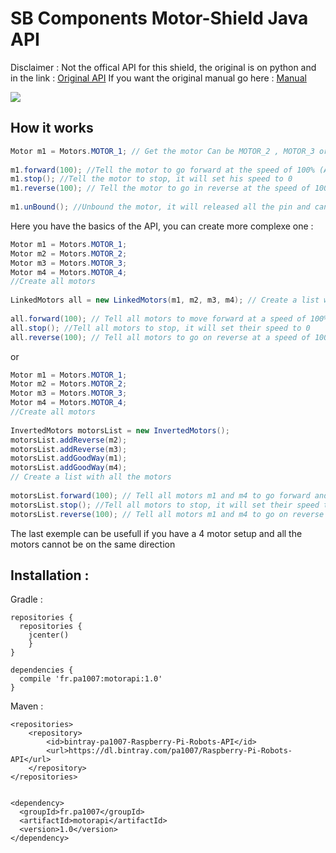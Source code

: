 # SB Components Motor-Shield Java API

Disclaimer : Not the offical API for this shield, the original is on python and in the link :  [Original API](https://github.com/sbcshop/MotorShield)
If you want the original manual go here : [Manual
](https://github.com/sbcshop/MotorShield/blob/master/Maker_Sphere_Manual.pdf)

![](https://cdn.shopify.com/s/files/1/1217/2104/products/motor_shield_a_720_660_1800x1800.png?v=1528533987)


## How it works 
 ```java
Motor m1 = Motors.MOTOR_1; // Get the motor Can be MOTOR_2 , MOTOR_3 or MOTOR_4  
  
m1.forward(100); //Tell the motor to go forward at the speed of 100% (Anything higher will be the same)  
m1.stop(); //Tell the motor to stop, it will set his speed to 0
m1.reverse(100); // Tell the motor to go in reverse at the speed of 100%  
  
m1.unBound(); //Unbound the motor, it will released all the pin and can be recreate to work
```
Here you have the basics of the API, you can create more complexe one : 
```java
Motor m1 = Motors.MOTOR_1;  
Motor m2 = Motors.MOTOR_2;  
Motor m3 = Motors.MOTOR_3;  
Motor m4 = Motors.MOTOR_4;  
//Create all motors  
  
LinkedMotors all = new LinkedMotors(m1, m2, m3, m4); // Create a list with all the motors  
  
all.forward(100); // Tell all motors to move forward at a speed of 100%  
all.stop(); //Tell all motors to stop, it will set their speed to 0  
all.reverse(100); // Tell all motors to go on reverse at a speed of 100%
```
or 
```java
Motor m1 = Motors.MOTOR_1;  
Motor m2 = Motors.MOTOR_2;  
Motor m3 = Motors.MOTOR_3;  
Motor m4 = Motors.MOTOR_4;  
//Create all motors  
  
InvertedMotors motorsList = new InvertedMotors();  
motorsList.addReverse(m2);  
motorsList.addReverse(m3);  
motorsList.addGoodWay(m1);  
motorsList.addGoodWay(m4);  
// Create a list with all the motors  
  
motorsList.forward(100); // Tell all motors m1 and m4 to go forward and tell m2 and m3 to go on reverse  
motorsList.stop(); //Tell all motors to stop, it will set their speed to 0  
motorsList.reverse(100); // Tell all motors m1 and m4 to go on reverse and tell m2 and m3 to go forward
```
The last exemple can be usefull if you have a 4 motor setup and all the motors cannot be on the same direction

## Installation : 
Gradle : 
```
repositories {  
  repositories {  
	jcenter()
    }
}

dependencies {     
  compile 'fr.pa1007:motorapi:1.0'
}
```
Maven : 
```maven
<repositories>  
	<repository>  
		<id>bintray-pa1007-Raspberry-Pi-Robots-API</id>  
		<url>https://dl.bintray.com/pa1007/Raspberry-Pi-Robots-API</url>  
	</repository>  
</repositories>  

    
<dependency>
  <groupId>fr.pa1007</groupId>
  <artifactId>motorapi</artifactId>
  <version>1.0</version>
</dependency>
```
